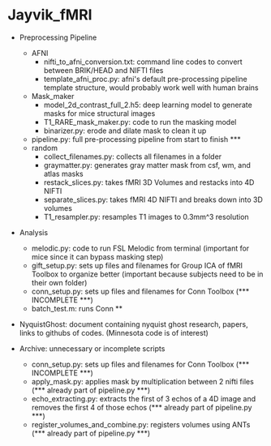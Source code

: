 # Jayvik_fMRI

- Preprocessing Pipeline
  - AFNI
    - nifti_to_afni_conversion.txt: command line codes to convert between BRIK/HEAD and NIFTI files
    - template_afni_proc.py: afni's default pre-processing pipeline template structure, would probably work well with human brains
  - Mask_maker
    - model_2d_contrast_full_2.h5: deep learning model to generate masks for mice structural images
    - T1_RARE_mask_maker.py: code to run the masking model
    - binarizer.py: erode and dilate mask to clean it up
  - pipeline.py: full pre-processing pipeline from start to finish ***
  - random
    - collect_filenames.py: collects all filenames in a folder
    - graymatter.py: generates gray matter mask from csf, wm, and atlas masks
    - restack_slices.py: takes fMRI 3D Volumes and restacks into 4D NIFTI
    - separate_slices.py: takes fMRI 4D NIFTI and breaks down into 3D volumes
    - T1_resampler.py: resamples T1 images to 0.3mm^3 resolution

- Analysis
  - melodic.py: code to run FSL Melodic from terminal (important for mice since it can bypass masking step)
  - gift_setup.py: sets up files and filenames for Group ICA of fMRI Toolbox to organize better (important because subjects need to be in their own folder)
  - conn_setup.py: sets up files and filenames for Conn Toolbox (*** INCOMPLETE ***)
  - batch_test.m: runs Conn **
- NyquistGhost: document containing nyquist ghost research, papers, links to githubs of codes. (Minnesota code is of interest)
- Archive: unnecessary or incomplete scripts
  - conn_setup.py: sets up files and filenames for Conn Toolbox (*** INCOMPLETE ***)
  - apply_mask.py:   applies mask by multiplication between 2 nifti files (*** already part of pipeline.py ***)
  - echo_extracting.py:    extracts the first of 3 echos of a 4D image and removes the first 4 of those echos (*** already part of pipeline.py ***)
  - register_volumes_and_combine.py:   registers volumes using ANTs (*** already part of pipeline.py ***)
